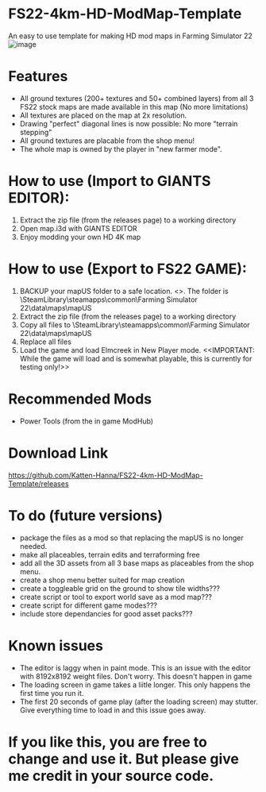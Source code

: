 # FS22-4km-HD-ModMap-Template
An easy to use template for making HD mod maps in Farming Simulator 22
![image](https://user-images.githubusercontent.com/57491165/159485626-c4256557-1e9b-4768-b31a-906b8001b9f7.png)

# Features
- All ground textures (200+ textures and 50+ combined layers) from all 3 FS22 stock maps are made available in this map (No more limitations)
- All textures are placed on the map at 2x resolution.
- Drawing "perfect" diagonal lines is now possible: No more "terrain stepping"
- All ground textures are placable from the shop menu!
- The whole map is owned by the player in "new farmer mode".

# How to use (Import to GIANTS EDITOR):
1. Extract the zip file (from the releases page) to a working directory
2. Open map.i3d with GIANTS EDITOR
3. Enjoy modding your own HD 4K map

# How to use (Export to FS22 GAME):
1. BACKUP your mapUS folder to a safe location. <<DO NOT SKIP THIS STEP>>. The folder is \SteamLibrary\steamapps\common\Farming Simulator 22\data\maps\mapUS
2. Extract the zip file (from the releases page) to a working directory
3. Copy all files to \SteamLibrary\steamapps\common\Farming Simulator 22\data\maps\mapUS
4. Replace all files
5. Load the game and load Elmcreek in New Player mode.
   <<IMPORTANT: While the game will load and is somewhat playable, this is currently for testing only!>>
  
# Recommended Mods
- Power Tools (from the in game ModHub)
   
# Download Link
   
https://github.com/Katten-Hanna/FS22-4km-HD-ModMap-Template/releases
  
# To do (future versions)
- package the files as a mod so that replacing the mapUS is no longer needed.
- make all placeables, terrain edits and terraforming free 
- add all the 3D assets from all 3 base maps as placeables from the shop menu.
- create a shop menu better suited for map creation
- create a toggleable grid on the ground to show tile widths???
- create script or tool to export world save as a mod map???
- create script for different game modes???
- include store dependancies for good asset packs???



# Known issues
- The editor is laggy when in paint mode. This is an issue with the editor with 8192x8192 weight files. Don't worry. This doesn't happen in game
- The loading screen in game takes a liitle longer. This only happens the first time you run it.
- The first 20 seconds of game play (after the loading screen) may stutter. Give everything time to load in and this issue goes away.



# If you like this, you are free to change and use it. But please give me credit in your source code.
